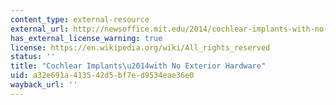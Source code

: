 ```yaml
---
content_type: external-resource
external_url: http://newsoffice.mit.edu/2014/cochlear-implants-with-no-exterior-hardware-0209
has_external_license_warning: true
license: https://en.wikipedia.org/wiki/All_rights_reserved
status: ''
title: "Cochlear Implants\u2014with No Exterior Hardware"
uid: a32e691a-4135-42d5-bf7e-d9534eae36e0
wayback_url: ''
---
```

